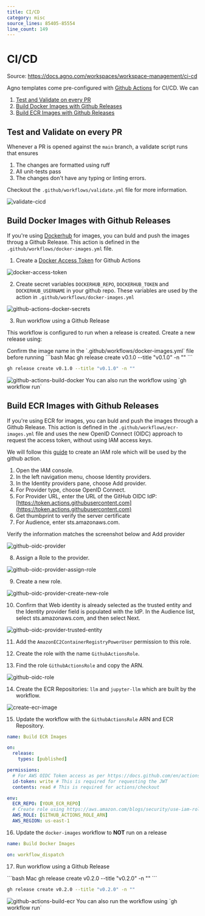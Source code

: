 ```yaml
---
title: CI/CD
category: misc
source_lines: 85405-85554
line_count: 149
---
```


# CI/CD
Source: https://docs.agno.com/workspaces/workspace-management/ci-cd



Agno templates come pre-configured with [Github Actions](https://docs.github.com/en/actions) for CI/CD. We can

1. [Test and Validate on every PR](#test-and-validate-on-every-pr)
2. [Build Docker Images with Github Releases](#build-docker-images-with-github-releases)
3. [Build ECR Images with Github Releases](#build-ecr-images-with-github-releases)

## Test and Validate on every PR

Whenever a PR is opened against the `main` branch, a validate script runs that ensures

1. The changes are formatted using ruff
2. All unit-tests pass
3. The changes don't have any typing or linting errors.

Checkout the `.github/workflows/validate.yml` file for more information.

<img src="https://mintlify.s3.us-west-1.amazonaws.com/agno/images/validate-cicd.png" alt="validate-cicd" />

## Build Docker Images with Github Releases

If you're using [Dockerhub](https://hub.docker.com/) for images, you can buld and push the images throug a Github Release. This action is defined in the `.github/workflows/docker-images.yml` file.

1. Create a [Docker Access Token](https://hub.docker.com/settings/security) for Github Actions

<img src="https://mintlify.s3.us-west-1.amazonaws.com/agno/images/docker-access-token.png" alt="docker-access-token" />

2. Create secret variables `DOCKERHUB_REPO`, `DOCKERHUB_TOKEN` and `DOCKERHUB_USERNAME` in your github repo. These variables are used by the action in `.github/workflows/docker-images.yml`

<img src="https://mintlify.s3.us-west-1.amazonaws.com/agno/images/github-actions-docker-secrets.png" alt="github-actions-docker-secrets" />

3. Run workflow using a Github Release

This workflow is configured to run when a release is created. Create a new release using:

<Note>
  Confirm the image name in the `.github/workflows/docker-images.yml` file before running
</Note>

<CodeGroup>
  ```bash Mac
  gh release create v0.1.0 --title "v0.1.0" -n ""
  ```

  ```bash Windows
  gh release create v0.1.0 --title "v0.1.0" -n ""
  ```
</CodeGroup>

<img src="https://mintlify.s3.us-west-1.amazonaws.com/agno/images/github-actions-build-docker.png" alt="github-actions-build-docker" />

<Note>
  You can also run the workflow using `gh workflow run`
</Note>

## Build ECR Images with Github Releases

If you're using ECR for images, you can buld and push the images through a Github Release. This action is defined in the `.github/workflows/ecr-images.yml` file and uses the new OpenID Connect (OIDC) approach to request the access token, without using IAM access keys.

We will follow this [guide](https://aws.amazon.com/blogs/security/use-iam-roles-to-connect-github-actions-to-actions-in-aws/) to create an IAM role which will be used by the github action.

1. Open the IAM console.
2. In the left navigation menu, choose Identity providers.
3. In the Identity providers pane, choose Add provider.
4. For Provider type, choose OpenID Connect.
5. For Provider URL, enter the URL of the GitHub OIDC IdP: [https://token.actions.githubusercontent.com](https://token.actions.githubusercontent.com)
6. Get thumbprint to verify the server certificate
7. For Audience, enter sts.amazonaws.com.

Verify the information matches the screenshot below and Add provider

<img src="https://mintlify.s3.us-west-1.amazonaws.com/agno/images/github-oidc-provider.png" alt="github-oidc-provider" />

8. Assign a Role to the provider.

<img src="https://mintlify.s3.us-west-1.amazonaws.com/agno/images/github-oidc-provider-assign-role.png" alt="github-oidc-provider-assign-role" />

9. Create a new role.

<img src="https://mintlify.s3.us-west-1.amazonaws.com/agno/images/github-oidc-provider-create-new-role.png" alt="github-oidc-provider-create-new-role" />

10. Confirm that Web identity is already selected as the trusted entity and the Identity provider field is populated with the IdP. In the Audience list, select sts.amazonaws.com, and then select Next.

<img src="https://mintlify.s3.us-west-1.amazonaws.com/agno/images/github-oidc-provider-trusted-entity.png" alt="github-oidc-provider-trusted-entity" />

11. Add the `AmazonEC2ContainerRegistryPowerUser` permission to this role.

12. Create the role with the name `GithubActionsRole`.

13. Find the role `GithubActionsRole` and copy the ARN.

<img src="https://mintlify.s3.us-west-1.amazonaws.com/agno/images/github-oidc-role.png" alt="github-oidc-role" />

14. Create the ECR Repositories: `llm` and `jupyter-llm` which are built by the workflow.

<img src="https://mintlify.s3.us-west-1.amazonaws.com/agno/images/create-ecr-image.png" alt="create-ecr-image" />

15. Update the workflow with the `GithubActionsRole` ARN and ECR Repository.

```yaml .github/workflows/ecr-images.yml
name: Build ECR Images

on:
  release:
    types: [published]

permissions:
  # For AWS OIDC Token access as per https://docs.github.com/en/actions/deployment/security-hardening-your-deployments/configuring-openid-connect-in-amazon-web-services#updating-your-github-actions-workflow
  id-token: write # This is required for requesting the JWT
  contents: read # This is required for actions/checkout

env:
  ECR_REPO: [YOUR_ECR_REPO]
  # Create role using https://aws.amazon.com/blogs/security/use-iam-roles-to-connect-github-actions-to-actions-in-aws/
  AWS_ROLE: [GITHUB_ACTIONS_ROLE_ARN]
  AWS_REGION: us-east-1
```

16. Update the `docker-images` workflow to **NOT** run on a release

```yaml .github/workflows/docker-images.yml
name: Build Docker Images

on: workflow_dispatch
```

17. Run workflow using a Github Release

<CodeGroup>
  ```bash Mac
  gh release create v0.2.0 --title "v0.2.0" -n ""
  ```

  ```bash Windows
  gh release create v0.2.0 --title "v0.2.0" -n ""
  ```
</CodeGroup>

<img src="https://mintlify.s3.us-west-1.amazonaws.com/agno/images/github-actions-build-ecr.png" alt="github-actions-build-ecr" />

<Note>
  You can also run the workflow using `gh workflow run`
</Note>


